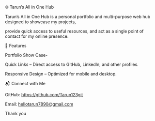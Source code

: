 🌐 Tarun’s All in One Hub

Tarun’s All in One Hub is a personal portfolio and multi-purpose web hub designed to showcase my projects,

provide quick access to useful resources, and act as a single point of contact for my online presence.

📌 Features

Portfolio Show Case-

Quick Links – Direct access to GitHub, LinkedIn, and other profiles.

Responsive Design – Optimized for mobile and desktop.

📬 Connect with Me

GitHub: https://github.com/Tarun123git

Email: hellotarun7890@gmail.com


Thank you 

